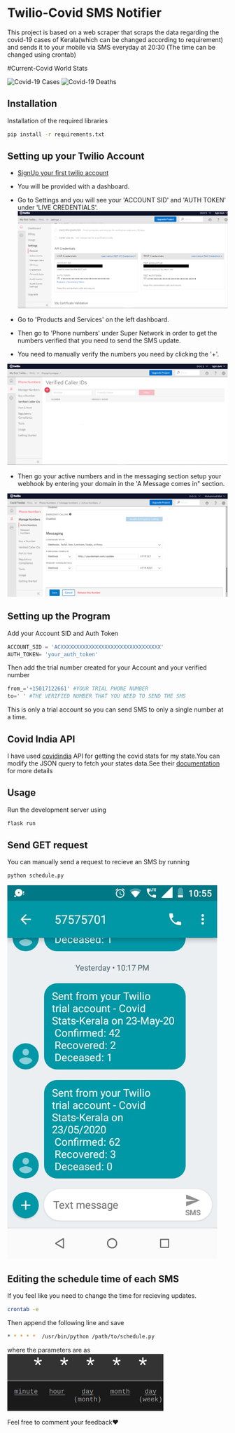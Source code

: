 # Twilio-Covid SMS Notifier

This project is based on a web scraper that scraps the data regarding the covid-19 cases of Kerala(which can be changed according to requirement) and sends it to your mobile via SMS everyday at 20:30 (The time can be changed using crontab)

#Current-Covid World Stats

![Covid-19 Cases](https://covid19-badges.herokuapp.com/confirmed/latest)  ![Covid-19 Deaths](https://covid19-badges.herokuapp.com/deaths/latest)

## Installation
Installation of the required libraries
```bash
pip install -r requirements.txt
```
## Setting up your Twilio Account
* [SignUp your first twilio account](https://www.twilio.com/try-twilio)   

* You will be provided with a dashboard.

* Go to Settings and you will see your 'ACCOUNT SID' and 'AUTH TOKEN' under 'LIVE CREDENTIALS'.
![Verified Number](/img/img2.png)

* Go to 'Products and Services' on the left dashboard.

* Then go to 'Phone numbers' under Super Network in order to get the numbers verified that you need to send the SMS update.<br />
* You need to manually verify the numbers you need by clicking the '+'.<br />

![Verified Number](/img/img1.png)
* Then go your active numbers and in the messaging section setup your webhook by entering your domain in the 'A Message comes in" section.

![Webhook](/img/img3.png)

## Setting up the Program
Add your Account SID and Auth Token
```python
ACCOUNT_SID = 'ACXXXXXXXXXXXXXXXXXXXXXXXXXXXXXXXX'
AUTH_TOKEN= 'your_auth_token' 
```
Then add the trial number created for your Account and your verified number
```python
from_='+15017122661' #YOUR TRIAL PHONE NUMBER
to=' ' #THE VERIFIED NUMBER THAT YOU NEED TO SEND THE SMS
```
This is only a trial account so you can send SMS to only a single number at a time.

## Covid India API

I have used [covidindia](https://github.com/covid19india/api) API for getting the covid stats for my state.You can modify the JSON query to fetch your states data.See their [documentation](https://github.com/covid19india/api/blob/master/README.md) for more details

## Usage
Run the development server using 
```python
flask run
```
## Send GET request
You can manually send a request to recieve an SMS by running

```python
python schedule.py
```

![SMS](/img/sms.jpeg)




## Editing the schedule time of  each SMS
If you feel like you need to change the time for recieving updates. 
 
```bash
crontab -e
```
Then append the following line and save
```bash
* * * * *  /usr/bin/python /path/to/schedule.py
```
where the parameters are as 
![param](/img/param.png)


Feel free to comment your feedback❤️


 
